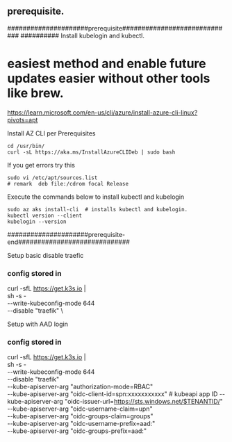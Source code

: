 ## prerequisite.
#####################prerequisite#############################
########## Install kubelogin and kubectl.
# easiest method and enable future updates easier without other tools like brew. 
https://learn.microsoft.com/en-us/cli/azure/install-azure-cli-linux?pivots=apt

Install AZ CLI per Prerequisites
```
cd /usr/bin/
curl -sL https://aka.ms/InstallAzureCLIDeb | sudo bash
```
If you get errors try this 
```
sudo vi /etc/apt/sources.list
# remark  deb file:/cdrom focal Release
```

Execute the commands below to install kubectl and kubelogin

```
sudo az aks install-cli  # installs kubectl and kubelogin.
kubectl version --client
kubelogin --version
```


#####################prerequisite-end#############################




Setup basic disable traefic
### config stored in 
curl -sfL https://get.k3s.io | \
  sh -s - \
  --write-kubeconfig-mode 644 \
  --disable "traefik"  \



Setup with AAD login 
### config stored in 
curl -sfL https://get.k3s.io | \
  sh -s - \
  --write-kubeconfig-mode 644 \
  --disable "traefik"  \
  --kube-apiserver-arg "authorization-mode=RBAC" \
  --kube-apiserver-arg "oidc-client-id=spn:xxxxxxxxxxx" # kubeapi app ID
  --kube-apiserver-arg "oidc-issuer-url=https://sts.windows.net/$TENANTID/" \
  --kube-apiserver-arg "oidc-username-claim=upn" \
  --kube-apiserver-arg "oidc-groups-claim=groups" \
  --kube-apiserver-arg "oidc-username-prefix=aad:" \
  --kube-apiserver-arg "oidc-groups-prefix=aad:"
  
